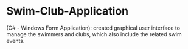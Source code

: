 # Swim-Club-Application
(C# - Windows Form Application): created graphical user interface to manage the swimmers and clubs, which also include the related swim events.
